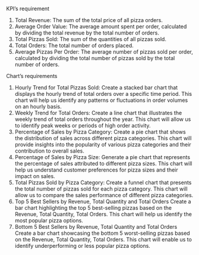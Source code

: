 KPI’s requirement
1.	Total Revenue: The sum of the total price of all pizza orders.
2.	Average Order Value: The average amount spent per order, calculated by dividing the total revenue by the total number of orders.
3.	Total Pizzas Sold: The sum of the quantities of all pizzas sold.
4.	Total Orders: The total number of orders placed.
5.	Average Pizzas Per Order: The average number of pizzas sold per order, calculated by dividing the total number of pizzas sold by the total number of orders.

Chart’s requirements

1.	Hourly Trend for Total Pizzas Sold:
Create a stacked bar chart that displays the hourly trend of total orders over a specific time period. This chart will help us identify any patterns or fluctuations in order volumes on an hourly basis.
2.	Weekly Trend for Total Orders:
Create a line chart that illustrates the weekly trend of total orders throughout the year. This chart will allow us to identify peak weeks or periods of high order activity.
3.	Percentage of Sales by Pizza Category:
Create a pie chart that shows the distribution of sales across different pizza categories. This chart will provide insights into the popularity of various pizza categories and their contribution to overall sales.
4.	Percentage of Sales by Pizza Size:
Generate a pie chart that represents the percentage of sales attributed to different pizza sizes. This chart will help us understand customer preferences for pizza sizes and their impact on sales.
5.	Total Pizzas Sold by Pizza Category:
Create a funnel chart that presents the total number of pizzas sold for each pizza category. This chart will allow us to compare the sales performance of different pizza categories.
6.	Top 5 Best Sellers by Revenue, Total Quantity and Total Orders
Create a bar chart highlighting the top 5 best-selling pizzas based on the Revenue, Total Quantity, Total Orders. This chart will help us identify the most popular pizza options.
7.	Bottom 5 Best Sellers by Revenue, Total Quantity and Total Orders
Create a bar chart showcasing the bottom 5 worst-selling pizzas based on the Revenue, Total Quantity, Total Orders. This chart will enable us to identify underperforming or less popular pizza options.

